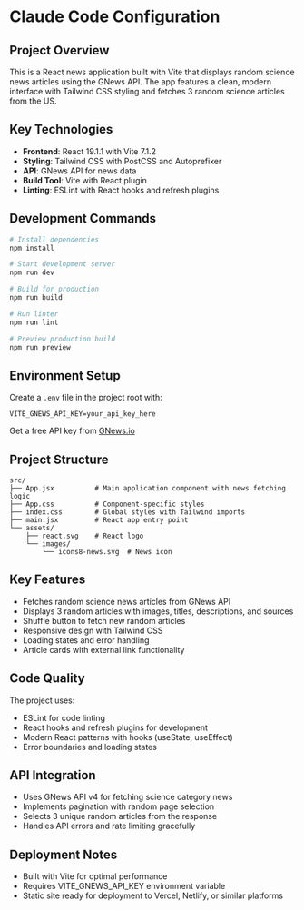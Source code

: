 # Claude Code Configuration

## Project Overview

This is a React news application built with Vite that displays random science news articles using the GNews API. The app features a clean, modern interface with Tailwind CSS styling and fetches 3 random science articles from the US.

## Key Technologies

- **Frontend**: React 19.1.1 with Vite 7.1.2
- **Styling**: Tailwind CSS with PostCSS and Autoprefixer
- **API**: GNews API for news data
- **Build Tool**: Vite with React plugin
- **Linting**: ESLint with React hooks and refresh plugins

## Development Commands

```bash
# Install dependencies
npm install

# Start development server
npm run dev

# Build for production
npm run build

# Run linter
npm run lint

# Preview production build
npm run preview
```

## Environment Setup

Create a `.env` file in the project root with:
```
VITE_GNEWS_API_KEY=your_api_key_here
```

Get a free API key from [GNews.io](https://gnews.io/)

## Project Structure

```
src/
├── App.jsx          # Main application component with news fetching logic
├── App.css          # Component-specific styles
├── index.css        # Global styles with Tailwind imports
├── main.jsx         # React app entry point
└── assets/
    ├── react.svg    # React logo
    └── images/
        └── icons8-news.svg  # News icon
```

## Key Features

- Fetches random science news articles from GNews API
- Displays 3 random articles with images, titles, descriptions, and sources
- Shuffle button to fetch new random articles
- Responsive design with Tailwind CSS
- Loading states and error handling
- Article cards with external link functionality

## Code Quality

The project uses:
- ESLint for code linting
- React hooks and refresh plugins for development
- Modern React patterns with hooks (useState, useEffect)
- Error boundaries and loading states

## API Integration

- Uses GNews API v4 for fetching science category news
- Implements pagination with random page selection
- Selects 3 unique random articles from the response
- Handles API errors and rate limiting gracefully

## Deployment Notes

- Built with Vite for optimal performance
- Requires VITE_GNEWS_API_KEY environment variable
- Static site ready for deployment to Vercel, Netlify, or similar platforms